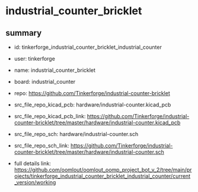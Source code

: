 # industrial_counter_bricklet
 
## summary 
* id: tinkerforge_industrial_counter_bricklet_industrial_counter
* user: tinkerforge
* name: industrial_counter_bricklet
* board: industrial_counter
* repo: https://github.com/Tinkerforge/industrial-counter-bricklet
* src_file_repo_kicad_pcb: hardware/industrial-counter.kicad_pcb
* src_file_repo_kicad_pcb_link: https://github.com/Tinkerforge/industrial-counter-bricklet/tree/master/hardware/industrial-counter.kicad_pcb


* src_file_repo_sch: hardware/industrial-counter.sch
* src_file_repo_sch_link: https://github.com/Tinkerforge/industrial-counter-bricklet/tree/master/hardware/industrial-counter.sch
* full details link: https://github.com/oomlout/oomlout_oomp_project_bot_v_2/tree/main/projects/tinkerforge_industrial_counter_bricklet_industrial_counter/current_version/working  







